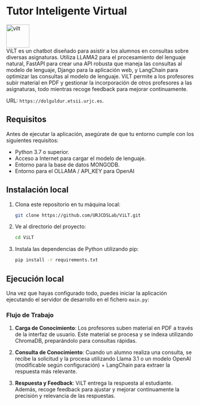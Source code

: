 # Tutor Inteligente Virtual
<img width="62" alt="vilt" src="https://github.com/user-attachments/assets/010d608f-830b-4aeb-9a60-c96ca7cc89e8" /> </br>
ViLT es un chatbot diseñado para asistir a los alumnos en consultas sobre diversas asignaturas. Utiliza LLAMA2 para el procesamiento del lenguaje natural, FastAPI para crear una API robusta que maneja las consultas al modelo de lenguaje, Django para la aplicación web, y LangChain para optimizar las consultas al modelo de lenguaje. ViLT permite a los profesores subir material en PDF y gestionar la incorporación de otros profesores a las asignaturas, todo mientras recoge feedback para mejorar continuamente.

URL: `https://dolguldur.etsii.urjc.es`.

## Requisitos

Antes de ejecutar la aplicación, asegúrate de que tu entorno cumple con los siguientes requisitos:

- Python 3.7 o superior.
- Acceso a Internet para cargar el modelo de lenguaje.
- Entorno para la base de datos MONGODB.
- Entorno para el OLLAMA / API_KEY para OpenAI

## Instalación local

1. Clona este repositorio en tu máquina local:

   ```bash
   git clone https://github.com/URJCDSLab/ViLT.git
   ```

2. Ve al directorio del proyecto:

   ```bash
   cd ViLT
   ```

3. Instala las dependencias de Python utilizando pip:

   ```bash
   pip install -r requirements.txt
   ```

## Ejecución local

Una vez que hayas configurado todo, puedes iniciar la aplicación ejecutando el servidor de desarrollo en el fichero `main.py`:

### Flujo de Trabajo

1. **Carga de Conocimiento**: Los profesores suben material en PDF a través de la interfaz de usuario. Este material se procesa y se indexa utilizando ChromaDB, preparándolo para consultas rápidas.
   
2. **Consulta de Conocimiento**: Cuando un alumno realiza una consulta, se recibe la solicitud y la procesa utilizando Llama 3.1 o un modelo OpenAI (modificable según configuración) + LangChain para extraer la respuesta más relevante.
   
3. **Respuesta y Feedback**: ViLT entrega la respuesta al estudiante. Además, recoge feedback para ajustar y mejorar continuamente la precisión y relevancia de las respuestas.





